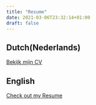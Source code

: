 ```yaml
---
title: "Resume"
date: 2021-03-06T23:32:14+01:00
draft: false
---
```


## Dutch(Nederlands)
<a href="https://github.com/Vvamp/Resume/blob/master/dutch.pdf" target="_blank">Bekijk mijn CV</a>


## English 
<a href="https://github.com/Vvamp/Resume/blob/master/english.pdf" target="_blank">Check out my Resume</a>



